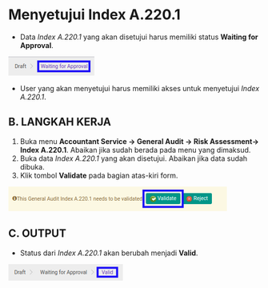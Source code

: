 # Menyetujui Index A.220.1

* Data *Index A.220.1* yang akan disetujui harus memiliki status **Waiting for Approval**.

![](../../../img/index-a2201/status-waiting-for-approval.png)

* User yang akan menyetujui harus memiliki akses untuk menyetujui *Index A.220.1*.

## B. LANGKAH KERJA

1. Buka menu **Accountant Service -> General Audit -> Risk Assessment-> Index A.220.1**. Abaikan jika sudah berada pada menu yang dimaksud.
2. Buka data *Index A.220.1* yang akan disetujui. Abaikan jika data sudah dibuka.
3. Klik tombol **Validate** pada bagian atas-kiri form.

![](../../../img/index-a2201/tombol-validate.png)

## C. OUTPUT

* Status dari *Index A.220.1* akan berubah menjadi **Valid**.

![](../../../img/index-a2201/status-valid.png)

